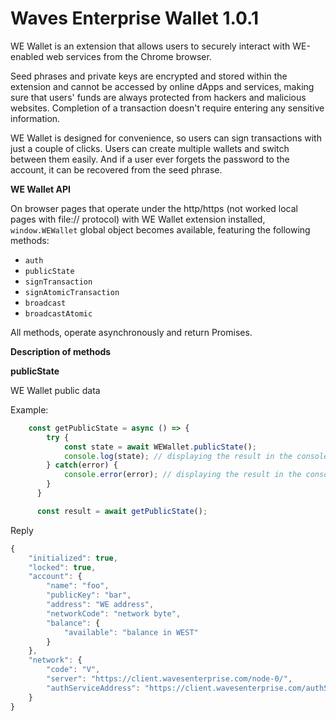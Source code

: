 # Waves Enterprise Wallet 1.0.1

WE Wallet is an extension that allows users to securely interact with WE-enabled web services from the Chrome browser.

Seed phrases and private keys are encrypted and stored within the extension and cannot be accessed by online dApps and services, making sure that users' funds are always protected from hackers and malicious websites. Completion of a transaction doesn't require entering any sensitive information.

WE Wallet is designed for convenience, so users can sign transactions with just a couple of clicks. Users can create multiple wallets and switch between them easily. And if a user ever forgets the password to the account, it can be recovered from the seed phrase.

**WE Wallet API**

On browser pages that operate under the http/https (not worked local pages with file:// protocol) with WE Wallet extension installed, `window.WEWallet` global object becomes available, featuring the following methods:

- `auth`
- `publicState`
- `signTransaction`
- `signAtomicTransaction`
- `broadcast`
- `broadcastAtomic`

All methods, operate asynchronously and return Promises.

**Description of methods**

**publicState**

WE Wallet public data

Example:

```js
    const getPublicState = async () => {
        try {
            const state = await WEWallet.publicState();
            console.log(state); // displaying the result in the console
        } catch(error) {
            console.error(error); // displaying the result in the console
        }
      }

      const result = await getPublicState();
```

Reply

```js
{
    "initialized": true,
    "locked": true,
    "account": {
        "name": "foo",
        "publicKey": "bar",
        "address": "WE address",
        "networkCode": "network byte",
        "balance": {
            "available": "balance in WEST"
        }
    },
    "network": {
        "code": "V",
        "server": "https://client.wavesenterprise.com/node-0/",
        "authServiceAddress": "https://client.wavesenterprise.com/authServiceAddress/"
    }
}
```
